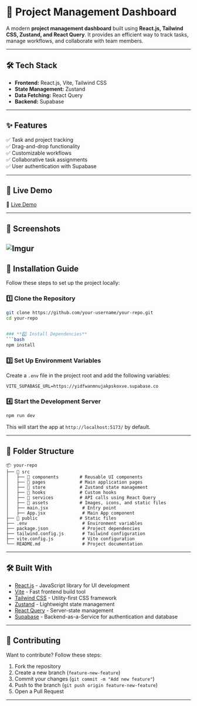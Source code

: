 # 📌 Project Management Dashboard  

A modern **project management dashboard** built using **React.js, Tailwind CSS, Zustand, and React Query**. It provides an efficient way to track tasks, manage workflows, and collaborate with team members.  

---

## 🛠️ Tech Stack  
- **Frontend:** React.js, Vite, Tailwind CSS  
- **State Management:** Zustand  
- **Data Fetching:** React Query  
- **Backend:** Supabase  

---

## ✨ Features  
✅ Task and project tracking  
✅ Drag-and-drop functionality  
✅ Customizable workflows  
✅ Collaborative task assignments  
✅ User authentication with Supabase  

---

## 🚀 Live Demo  
🔗 [Live Demo](project-ocajy9iuv-vanditha-pradeeps-projects.vercel.app)

---

## 📸 Screenshots  
![Imgur](https://imgur.com/y5eQqTR)
---

## 🔧 Installation Guide  

Follow these steps to set up the project locally:  

### **1️⃣ Clone the Repository**  
```bash
git clone https://github.com/your-username/your-repo.git
cd your-repo


### **2️⃣ Install Dependencies**  
```bash
npm install
```  

### **3️⃣ Set Up Environment Variables**  
Create a `.env` file in the project root and add the following variables:  
```plaintext
VITE_SUPABASE_URL=https://yidfwanmnujakpskoxve.supabase.co
``` 

### **4️⃣ Start the Development Server**  
```bash
npm run dev
```  
This will start the app at `http://localhost:5173/` by default.  

---

## 📂 Folder Structure  
```
📦 your-repo  
├── 📂 src  
│   ├── 📂 components        # Reusable UI components  
│   ├── 📂 pages             # Main application pages  
│   ├── 📂 store             # Zustand state management  
│   ├── 📂 hooks             # Custom hooks  
│   ├── 📂 services          # API calls using React Query  
│   ├── 📂 assets            # Images, icons, and static files  
│   ├── main.jsx             # Entry point  
│   ├── App.jsx              # Main App component  
├── 📂 public                # Static files  
├── .env                     # Environment variables  
├── package.json             # Project dependencies  
├── tailwind.config.js       # Tailwind configuration  
├── vite.config.js           # Vite configuration  
└── README.md                # Project documentation  
```  

---

## 🛠️ Built With  
- [React.js](https://reactjs.org/) - JavaScript library for UI development  
- [Vite](https://vitejs.dev/) - Fast frontend build tool  
- [Tailwind CSS](https://tailwindcss.com/) - Utility-first CSS framework  
- [Zustand](https://github.com/pmndrs/zustand) - Lightweight state management  
- [React Query](https://tanstack.com/query/latest) - Server-state management  
- [Supabase](https://supabase.io/) - Backend-as-a-Service for authentication and database  

---

## 👥 Contributing  
Want to contribute? Follow these steps:  
1. Fork the repository  
2. Create a new branch (`feature-new-feature`)  
3. Commit your changes (`git commit -m "Add new feature"`)  
4. Push to the branch (`git push origin feature-new-feature`)  
5. Open a Pull Request  

---

